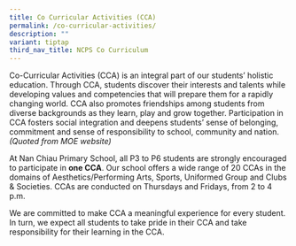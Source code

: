 ```yaml
---
title: Co Curricular Activities (CCA)
permalink: /co-curricular-activities/
description: ""
variant: tiptap
third_nav_title: NCPS Co Curriculum
---
```

<p>Co-Curricular Activities (CCA)&nbsp;is an integral part of our students’
holistic education. Through CCA, students discover their interests and
talents while developing values and competencies that will prepare them
for a rapidly changing world. CCA also promotes friendships among students
from diverse backgrounds as they learn, play and grow together. Participation
in CCA fosters social integration and deepens students’ sense of belonging,
commitment and sense of responsibility to school, community and nation. <em>(Quoted from MOE website)</em>
</p>
<p>At Nan Chiau Primary School, all P3 to P6 students are strongly encouraged
to participate in&nbsp;<strong>one CCA</strong>. Our school offers a wide
range of 20 CCAs in the domains of Aesthetics/Performing Arts, Sports,
Uniformed Group and Clubs &amp; Societies. CCAs are conducted on Thursdays
and Fridays, from 2 to 4 p.m.</p>
<p>We are committed to make CCA a meaningful experience for every student.
In turn, we expect all students to take pride in their CCA and take responsibility
for their learning in the CCA.</p>